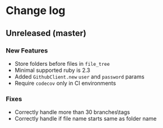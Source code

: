 # Change log

## Unreleased (master)

### New Features
* Store folders before files in `file_tree`
* Minimal supported ruby is 2.3
* Added `GithubClient.new` `user` and `password` params
* Require `codecov` only in CI environments

### Fixes
* Correctly handle more than 30 branches\tags
* Correctly handle if file name starts same as folder name
